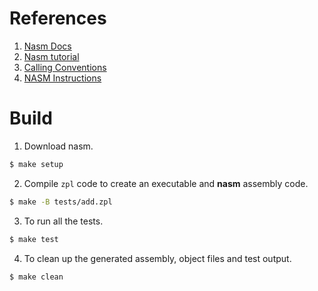 # References
1. [Nasm Docs](https://www.nasm.us/doc/nasmdoci.html)
2. [Nasm tutorial](https://cs.lmu.edu/~ray/notes/nasmtutorial/)
3. [Calling Conventions](https://chromium.googlesource.com/chromiumos/docs/+/master/constants/syscalls.md#calling-conventions)
4. [NASM Instructions](https://www.perplexity.ai/search/319657e2-1956-4f7e-b77f-2c68e2c2df73?s=u)

# Build
1. Download nasm.
```sh
$ make setup
```
2. Compile `zpl` code to create an executable and **nasm** assembly code.
```sh
$ make -B tests/add.zpl
```
3. To run all the tests.
```sh
$ make test
```
4. To clean up the generated assembly, object files and test output.
```sh
$ make clean
```

